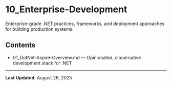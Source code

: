 # 10_Enterprise-Development

Enterprise-grade .NET practices, frameworks, and deployment approaches for building production systems.

## Contents

- 01_DotNet-Aspire-Overview.md — Opinionated, cloud‑native development stack for .NET

---

**Last Updated**: August 26, 2025
